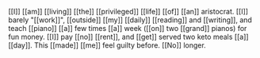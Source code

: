 [[I]] [[am]] [[living]] [[the]] [[privileged]] [[life]] [[of]] [[an]] aristocrat. [[I]] barely "[[work]]", [[outside]] [[my]] [[daily]] [[reading]] and [[writing]], and teach [[piano]] [[a]] few times [[a]] week ([[on]] two [[grand]] pianos) for fun money. [[I]] pay [[no]] [[rent]], and [[get]] served two keto meals [[a]] [[day]]. This [[made]] [[me]] feel guilty before. [[No]] longer.